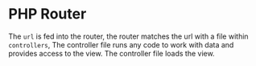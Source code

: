 # PHP Router

The `url` is fed into the router, the router matches the url with a file within `controllers`, The controller file runs any code to work with data and provides access to the view. The controller file loads the view. 
